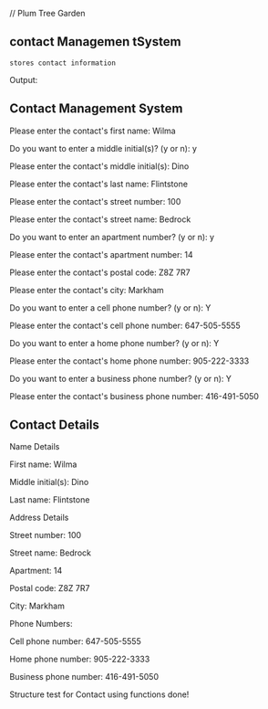 // Plum Tree Garden

contact Managemen tSystem
----------------
    stores contact information 


Output:

Contact Management System
-------------------------
Please enter the contact's first name: Wilma

Do you want to enter a middle initial(s)? (y or n): y

Please enter the contact's middle initial(s): Dino

Please enter the contact's last name: Flintstone

Please enter the contact's street number: 100

Please enter the contact's street name: Bedrock

Do you want to enter an apartment number? (y or n): y

Please enter the contact's apartment number: 14

Please enter the contact's postal code: Z8Z 7R7

Please enter the contact's city: Markham

Do you want to enter a cell phone number? (y or n): Y

Please enter the contact's cell phone number: 647-505-5555

Do you want to enter a home phone number? (y or n): Y

Please enter the contact's home phone number: 905-222-3333

Do you want to enter a business phone number? (y or n): Y

Please enter the contact's business phone number: 416-491-5050


Contact Details
---------------
Name Details

First name: Wilma

Middle initial(s): Dino

Last name: Flintstone


Address Details

Street number: 100

Street name: Bedrock

Apartment: 14

Postal code: Z8Z 7R7

City: Markham



Phone Numbers:

Cell phone number: 647-505-5555

Home phone number: 905-222-3333

Business phone number: 416-491-5050



Structure test for Contact using functions done!
